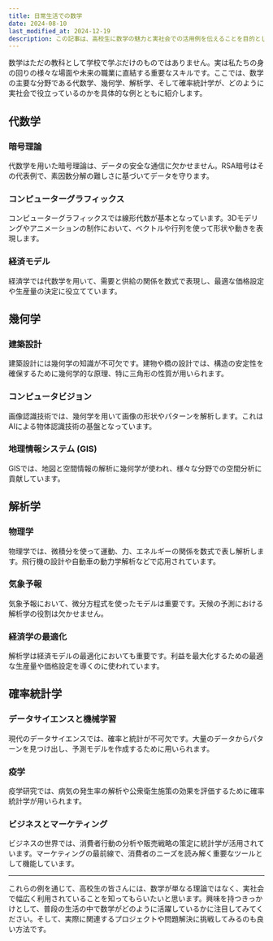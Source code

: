 ```yaml
---
title: 日常生活での数学
date: 2024-08-10
last_modified_at: 2024-12-19
description: この記事は、高校生に数学の魅力と実社会での活用例を伝えることを目的としています。数学は重要なスキルであり、代数学、幾何学、解析学、そして確率統計学の各分野が実際の例を通して示されています。例えば、代数学は暗号理論やコンピューターグラフィックスで、幾何学は建築設計やコンピュータビジョンで、解析学は物理学や気象予報で、確率統計学はデータサイエンスやビジネスでそれぞれの役割を果たしています。この記事を通して、高校生が数学に興味を持つきっかけを提供し、日常生活での応用に注目してもらうことを狙いとしています。
---
```


数学はただの教科として学校で学ぶだけのものではありません。実は私たちの身の回りの様々な場面や未来の職業に直結する重要なスキルです。ここでは、数学の主要な分野である代数学、幾何学、解析学、そして確率統計学が、どのように実社会で役立っているのかを具体的な例とともに紹介します。

## 代数学

### 暗号理論
代数学を用いた暗号理論は、データの安全な通信に欠かせません。RSA暗号はその代表例で、素因数分解の難しさに基づいてデータを守ります。

### コンピューターグラフィックス
コンピューターグラフィックスでは線形代数が基本となっています。3Dモデリングやアニメーションの制作において、ベクトルや行列を使って形状や動きを表現します。

### 経済モデル
経済学では代数学を用いて、需要と供給の関係を数式で表現し、最適な価格設定や生産量の決定に役立てています。

## 幾何学

### 建築設計
建築設計には幾何学の知識が不可欠です。建物や橋の設計では、構造の安定性を確保するために幾何学的な原理、特に三角形の性質が用いられます。

### コンピュータビジョン
画像認識技術では、幾何学を用いて画像の形状やパターンを解析します。これはAIによる物体認識技術の基盤となっています。

### 地理情報システム (GIS)
GISでは、地図と空間情報の解析に幾何学が使われ、様々な分野での空間分析に貢献しています。

## 解析学

### 物理学
物理学では、微積分を使って運動、力、エネルギーの関係を数式で表し解析します。飛行機の設計や自動車の動力学解析などで応用されています。

### 気象予報
気象予報において、微分方程式を使ったモデルは重要です。天候の予測における解析学の役割は欠かせません。

### 経済学の最適化
解析学は経済モデルの最適化においても重要です。利益を最大化するための最適な生産量や価格設定を導くのに使われています。

## 確率統計学

### データサイエンスと機械学習
現代のデータサイエンスでは、確率と統計が不可欠です。大量のデータからパターンを見つけ出し、予測モデルを作成するために用いられます。

### 疫学
疫学研究では、病気の発生率の解析や公衆衛生施策の効果を評価するために確率統計学が用いられます。

### ビジネスとマーケティング
ビジネスの世界では、消費者行動の分析や販売戦略の策定に統計学が活用されています。マーケティングの最前線で、消費者のニーズを読み解く重要なツールとして機能しています。

---

これらの例を通じて、高校生の皆さんには、数学が単なる理論ではなく、実社会で幅広く利用されていることを知ってもらいたいと思います。興味を持つきっかけとして、普段の生活の中で数学がどのように活躍しているかに注目してみてください。そして、実際に関連するプロジェクトや問題解決に挑戦してみるのも良い方法です。
